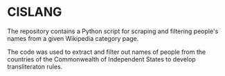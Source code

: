 # CISLANG 

The repository contains a Python script for scraping and filtering people's names from a given Wikipedia category page.

The code was used to extract and filter out names of people from the countries of the Commonwealth of Independent States to develop transliteraton rules.



